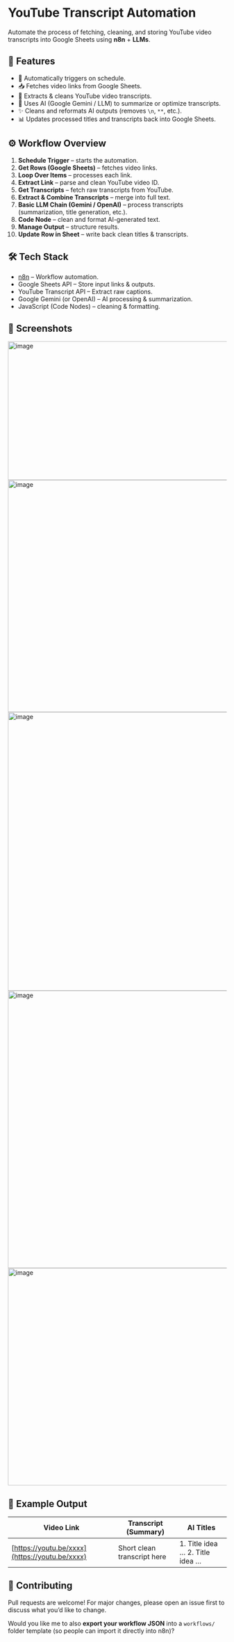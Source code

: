 # YouTube Transcript Automation

Automate the process of fetching, cleaning, and storing YouTube video transcripts into Google Sheets using **n8n** + **LLMs**.

## 📌 Features

* 🔄 Automatically triggers on schedule.
* 📥 Fetches video links from Google Sheets.
* 📝 Extracts & cleans YouTube video transcripts.
* 🤖 Uses AI (Google Gemini / LLM) to summarize or optimize transcripts.
* ✨ Cleans and reformats AI outputs (removes `\n`, `**`, etc.).
* 📊 Updates processed titles and transcripts back into Google Sheets.

## ⚙️ Workflow Overview

1. **Schedule Trigger** – starts the automation.
2. **Get Rows (Google Sheets)** – fetches video links.
3. **Loop Over Items** – processes each link.
4. **Extract Link** – parse and clean YouTube video ID.
5. **Get Transcripts** – fetch raw transcripts from YouTube.
6. **Extract & Combine Transcripts** – merge into full text.
7. **Basic LLM Chain (Gemini / OpenAI)** – process transcripts (summarization, title generation, etc.).
8. **Code Node** – clean and format AI-generated text.
9. **Manage Output** – structure results.
10. **Update Row in Sheet** – write back clean titles & transcripts.

## 🛠️ Tech Stack

* [n8n](https://n8n.io) – Workflow automation.
* Google Sheets API – Store input links & outputs.
* YouTube Transcript API – Extract raw captions.
* Google Gemini (or OpenAI) – AI processing & summarization.
* JavaScript (Code Nodes) – cleaning & formatting.



## 📸 Screenshots

<img width="1514" height="319" alt="image" src="https://github.com/user-attachments/assets/0c688d10-65d2-45e1-8241-39c4de555291" />
<img width="1670" height="534" alt="image" src="https://github.com/user-attachments/assets/c6256c61-b0ad-4c97-bd45-8e57b3a8e47f" />
<img width="1666" height="641" alt="image" src="https://github.com/user-attachments/assets/6aa6ce74-e300-4b27-84c5-368f2e139578" />
<img width="1668" height="638" alt="image" src="https://github.com/user-attachments/assets/2dab921f-d821-4550-8798-94fda8b3a438" />
<img width="1478" height="500" alt="image" src="https://github.com/user-attachments/assets/af08a6ac-d0e1-448c-9a3f-7ae60bfb13aa" />

## 📌 Example Output

| Video Link                                     | Transcript (Summary)        | AI Titles                       |
| ---------------------------------------------- | --------------------------- | ------------------------------- |
| [https://youtu.be/xxxx](https://youtu.be/xxxx) | Short clean transcript here | 1. Title idea … 2. Title idea … |

## 🤝 Contributing

Pull requests are welcome! For major changes, please open an issue first to discuss what you’d like to change.



Would you like me to also **export your workflow JSON** into a `workflows/` folder template (so people can import it directly into n8n)?
